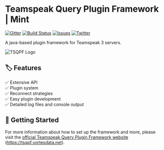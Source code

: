 # Teamspeak Query Plugin Framework | Mint

[![Gitter](https://badges.gitter.im/Teamspeak-Query-Plugin-Framework/community.svg)](https://gitter.im/Teamspeak-Query-Plugin-Framework/community?utm_source=badge&utm_medium=badge&utm_campaign=pr-badge)
[![Build Status](https://travis-ci.org/Vortexdata/tsq-plugin-framework.svg?branch=v2.0)](https://travis-ci.org/Vortexdata/tsq-plugin-framework)
[![Issues](https://img.shields.io/github/issues/Vortexdata/tsq-plugin-framework?label=Issues)](https://github.com/Vortexdata/tsq-plugin-framework/issues)
[![Twitter](https://img.shields.io/twitter/url?color=1DA1F2&label=Twitter&logo=Twitter&logoColor=1DA1F2&style=flat-square&url=https%3A%2F%2Ftwitter.com%2FVortexdataNET)](https://twitter.com/VortexdataNET)


A java-based plugin framework for Teamspeak 3 servers.

![TSQPF Logo](https://tsqpf.vortexdata.net/media/tsqpf-logo-trans.png)

## 🏷️ Features
✅ Extensive API<br/>
✅ Plugin system<br/>
✅ Reconnect strategies<br/>
✅ Easy plugin development<br/>
✅ Detailed log files and console output<br/>

## 🚀 Getting Started

For more information about how to set up the framework and more, please visit the [official Teamspeak Query Plugin Framework website](https://tsqpf.vortexdata.net) (https://tsqpf.vortexdata.net).
